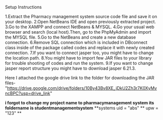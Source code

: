 Setup Instructions

1.Extract the Pharmacy management system source code file and save it on your desktop.
2.Open NetBeans IDE and open previously extracted project.
3.Go to the XAMPP and connect NetBeans & MYSQL.
4.Go your usual web browser and search (local host).Then, go to the PhpMyAdmin and import the MYSQL file.
5.Go to the NetBeans and create a new database connection.
6.Remove SQL connection which is included in DBconnect class inside of the package called codes and replace it with newly created connection.
7.If you want to connect jasper too, you might have to change the location path.
8.You might have to import few JAR files to your library for trouble shooting of codes and run the system.
9.If you want to change jasper report structure you might have to download jasper 6.21.3.
 



Here I attached the google drive link to the folder for downloading the JAR files-"https://drive.google.com/drive/folders/10By43Bv8XE_jDkU2Zh3r7K0XyMvncBPC?usp=drive_link"



**i forgot to change my project name to pharmacymanagement system its foldername is  studentmanagementsystem**
**systems uid = "abs" **
          upw = "123" **
